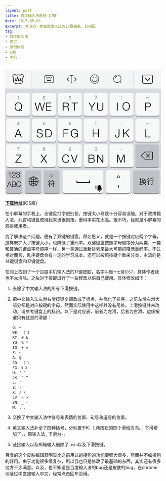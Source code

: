 ```yaml
---
layout: post
title: 百度输入法皮肤-17键
date: 2017-05-02
excerpt: 修改的一款百度输入法的17键皮肤，ios版。
tag: 
- 百度输入法
- 双拼
- 原创作品
- iOS
- 手机
---
```


![0009](../img/0009.png)

[**下载地址**](../file/0008.zip)(iOS版)

在小屏幕的手机上，全键盘打字很别扭，按键太小导致十分容易误触。对于双拼输入法，九宫格键盘使用起来也很别扭，重码率实在太高。很不巧，我就是小屏幕的双拼使用者。

为了解决这个问题，便有了双键的键盘。顾名思义，就是一个按键对应两个字母，这样既扩大了按键大小，也降低了重码率。双键键盘按照字母顺序分为两类，一类和普通的键盘字母顺序一样，另一类通过重新排列来最大可能的降低重码率。不过相对而言，乱序键盘会有一定的学习成本。还可以按照按键个数来分类，主流的是14键键盘和17键键盘。

在网上找到了一个百度手机输入法的17键皮肤，名字叫做`十七键IOS7`，具体作者我也不太清除。之后对于按键进行了一些修改以供自己使用。具体修改如下：

1. 去除了中文输入法的所有下滑按键。

2. 把中文输入法左滑右滑按键全部改成了标点，并优化了排序。之前左滑右滑大部分都是对应按键的字母，然而实际使用中这样并没有用处。上滑按键并未改动，请参考键盘上的标识。以下是对应表，前者为左滑，后者为右滑，边缘按键只有往里的滑键：

   ```
   Q: →
   WE: 【 】
   RT: # &
   YU: % *
   IO: + =
   P: ←
   A: @
   SD: （ ）
   FG: 《 》
   H: ‘ ’
   JK: “ ”
   L: '
   Z: ·
   X: / \
   CV: < >
   BN: _ -
   M: , .
   ```

3. 交换了中文输入法中符号和表情的位置、句号和逗号的位置。

4. 英文输入法补全了四种括号，分别置于K、L两按钮的四个滑动方向。`：`下滑增加了`;`，原输入法`_` 下滑为`-`。

5. 链接输入以及邮箱输入删除了`.edu`以及下滑按键。


百度的这个皮肤编辑器明显比之前用过的搜狗的功能要强大很多，然而并不如搜狗的好用。由于功能很多很复杂，所以我也只是修改了最基础的东西，其实还有很多地方不太满意。以及，也不知道是百度输入法的bug还是皮肤的bug，在chrome地址栏中直接输入中文，经常点击回车没用。